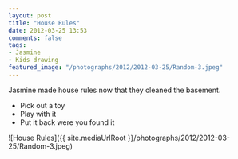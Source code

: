 ```yaml
---
layout: post
title: "House Rules"
date: 2012-03-25 13:53
comments: false
tags: 
- Jasmine
- Kids drawing
featured_image: "/photographs/2012/2012-03-25/Random-3.jpeg"
---
```

Jasmine made house rules now that they cleaned the basement.

* Pick out a toy
* Play with it
* Put it back were you found it




![House Rules]({{ site.mediaUrlRoot }}/photographs/2012/2012-03-25/Random-3.jpeg)

